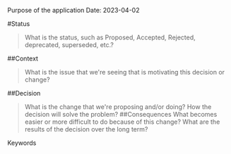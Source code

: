 Purpose of the application
Date: 2023-04-02

#Status
> What is the status, such as Proposed, Accepted, Rejected, deprecated, superseded, etc.?

##Context
> What is the issue that we're seeing that is motivating this decision or change?

##Decision
> What is the change that we're proposing and/or doing?
> How the decision will solve the problem?
##Consequences
> What becomes easier or more difficult to do because of this change?
> What are the results of the decision over the long term?

Keywords
